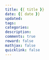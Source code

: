 ```yaml
---
title: {{ title }}
date: {{ date }}
updated:
tags:
categories:
description:
comments: true
reward: false
mathjax: false
quicklink: false
---
```

